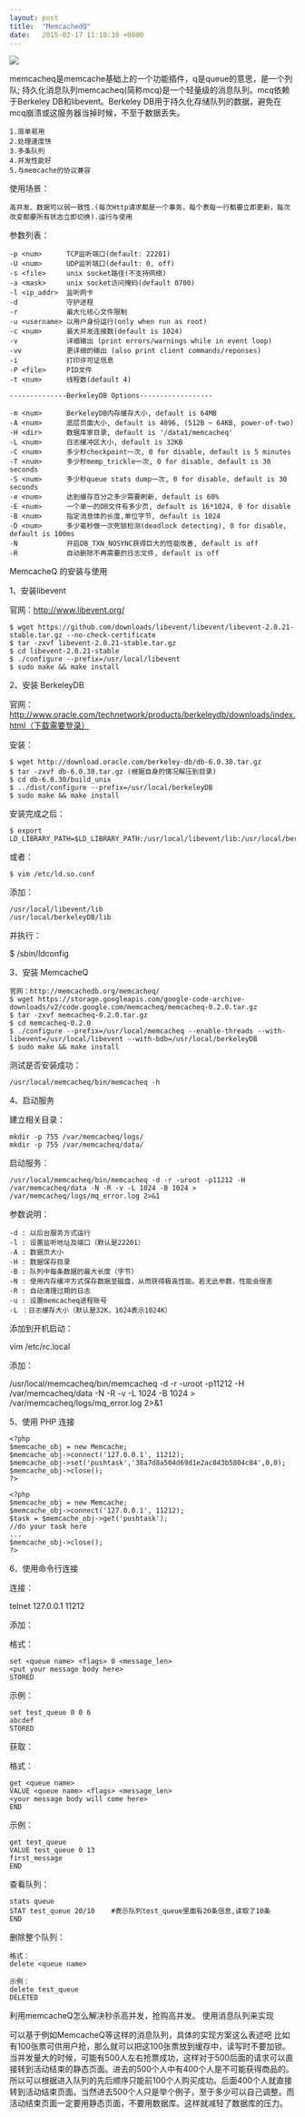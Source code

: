 ```yaml
---
layout: post
title:  "MemcachedQ"
date:   2015-02-17 11:10:38 +0800
---
```

<img src="/images/fulls/03.jpg" class="fit image"> 


memcacheq是memcache基础上的一个功能插件，q是queue的意思，是一个列队;
持久化消息队列memcacheq(简称mcq)是一个轻量级的消息队列。mcq依赖于Berkeley DB和libevent。Berkeley DB用于持久化存储队列的数据，避免在mcq崩溃或这服务器当掉时候，不至于数据丢失。

	1.简单易用
	2.处理速度快
	3.多条队列
	4.并发性能好
	5.与memcache的协议兼容

使用场景：

	高并发、数据可以弱一致性.(每次Http请求都是一个事务，每个表每一行都要立即更新，每次改变都要所有状态立即切换).运行与使用

参数列表：

    -p <num>      TCP监听端口(default: 22201)  
    -U <num>      UDP监听端口(default: 0, off)  
    -s <file>     unix socket路径(不支持网络)  
    -a <mask>     unix socket访问掩码(default 0700)  
    -l <ip_addr>  监听网卡  
    -d            守护进程  
    -r            最大化核心文件限制  
    -u <username> 以用户身份运行(only when run as root)  
    -c <num>      最大并发连接数(default is 1024)  
    -v            详细输出 (print errors/warnings while in event loop)  
    -vv           更详细的输出 (also print client commands/reponses)  
    -i            打印许可证信息  
    -P <file>     PID文件  
    -t <num>      线程数(default 4)

    --------------BerkeleyDB Options------------------

    -m <num>      BerkeleyDB内存缓存大小, default is 64MB  
    -A <num>      底层页面大小, default is 4096, (512B ~ 64KB, power-of-two)  
    -H <dir>      数据库家目录, default is '/data1/memcacheq'  
    -L <num>      日志缓冲区大小, default is 32KB  
    -C <num>      多少秒checkpoint一次, 0 for disable, default is 5 minutes  
    -T <num>      多少秒memp_trickle一次, 0 for disable, default is 30 seconds  
    -S <num>      多少秒queue stats dump一次, 0 for disable, default is 30 seconds  
    -e <num>      达到缓存百分之多少需要刷新, default is 60%  
    -E <num>      一个单一的DB文件有多少页, default is 16*1024, 0 for disable  
    -B <num>      指定消息体的长度,单位字节, default is 1024  
    -D <num>      多少毫秒做一次死锁检测(deadlock detecting), 0 for disable, default is 100ms  
    -N            开启DB_TXN_NOSYNC获得巨大的性能改善, default is off  
    -R            自动删除不再需要的日志文件, default is off  

MemcacheQ 的安装与使用

1、安装libevent

官网：http://www.libevent.org/

	$ wget https://github.com/downloads/libevent/libevent/libevent-2.0.21-stable.tar.gz --no-check-certificate
	$ tar -zxvf libevent-2.0.21-stable.tar.gz
	$ cd libevent-2.0.21-stable
	$ ./configure --prefix=/usr/local/libevent
	$ sudo make && make install

2、安装 BerkeleyDB

官网：http://www.oracle.com/technetwork/products/berkeleydb/downloads/index.html（下载需要登录）

安装：

	$ wget http://download.oracle.com/berkeley-db/db-6.0.30.tar.gz
	$ tar -zxvf db-6.0.30.tar.gz (根据自身的情况解压到目录)
	$ cd db-6.0.30/build_unix
	$ ../dist/configure --prefix=/usr/local/berkeleyDB
	$ sudo make && make install

安装完成之后：

	$ export LD_LIBRARY_PATH=$LD_LIBRARY_PATH:/usr/local/libevent/lib:/usr/local/berkeleyDB/lib

或者：

	$ vim /etc/ld.so.conf

添加：

	/usr/local/libevent/lib
	/usr/local/berkeleyDB/lib

并执行：

$ /sbin/ldconfig

3、安装 MemcacheQ

	官网：http://memcachedb.org/memcacheq/
	$ wget https://storage.googleapis.com/google-code-archive-downloads/v2/code.google.com/memcacheq/memcacheq-0.2.0.tar.gz
	$ tar -zxvf memcacheq-0.2.0.tar.gz
	$ cd memcacheq-0.2.0
	$ ./configure --prefix=/usr/local/memcacheq --enable-threads --with-libevent=/usr/local/libevent --with-bdb=/usr/local/berkeleyDB
	$ sudo make && make install

测试是否安装成功：

	/usr/local/memcacheq/bin/memcacheq -h

4、启动服务

建立相关目录：

	mkdir -p 755 /var/memcacheq/logs/
	mkdir -p 755 /var/memcacheq/data/

启动服务：

	/usr/local/memcacheq/bin/memcacheq -d -r -uroot -p11212 -H /var/memcacheq/data -N -R -v -L 1024 -B 1024 > /var/memcacheq/logs/mq_error.log 2>&1

参数说明：

    -d : 以后台服务方式运行
    -l : 设置监听地址及端口（默认是22201）
    -A : 数据页大小
    -H : 数据保存目录
    -B : 队列中每条数据的最大长度（字节）
    -N : 使用内存缓冲方式保存数据至磁盘，从而获得极高性能。若无此参数，性能会很差
    -R : 自动清理过期的日志
    -u : 设置memcacheq进程账号
    -L ：日志缓存大小（默认是32K，1024表示1024K）

添加到开机启动：

vim /etc/rc.local

添加：

/usr/local/memcacheq/bin/memcacheq -d -r -uroot -p11212 -H /var/memcacheq/data -N -R -v -L 1024 -B 1024 > /var/memcacheq/logs/mq_error.log 2>&1

5、使用 PHP 连接

	<?php
    $memcache_obj = new Memcache;
    $memcache_obj->connect('127.0.0.1', 11212);
    $memcache_obj->set('pushtask','38a7d8a504d69d1e2ac843b5804c04',0,0);
    $memcache_obj->close();
	?>

	<?php
    $memcache_obj = new Memcache;
    $memcache_obj->connect('127.0.0.1', 11212);
    $task = $memcache_obj->get('pushtask');
    //do your task here
    ...
    $memcache_obj->close();
	?>

6、使用命令行连接

连接：

telnet 127.0.0.1 11212

添加：

格式：

	set <queue name> <flags> 0 <message_len>
	<put your message body here>
	STORED

示例：

	set test_queue 0 0 6
	abcdef
	STORED

获取：

格式：

	get <queue name>
	VALUE <queue name> <flags> <message_len>
	<your message body will come here>
	END

示例：

	get test_queue
	VALUE test_queue 0 13
	first_message
	END

查看队列：

	stats queue
	STAT test_queue 20/10    #表示队列test_queue里面有20条信息,读取了10条
	END

删除整个队列：

	格式：
	delete <queue name>

	示例：
	delete test_queue
	DELETED

利用memcacheQ怎么解决秒杀高并发，抢购高并发。
使用消息队列来实现

可以基于例如MemcacheQ等这样的消息队列，具体的实现方案这么表述吧
比如有100张票可供用户抢，那么就可以把这100张票放到缓存中，读写时不要加锁。 当并发量大的时候，可能有500人左右抢票成功，这样对于500后面的请求可以直接转到活动结束的静态页面。进去的500个人中有400个人是不可能获得商品的。所以可以根据进入队列的先后顺序只能前100个人购买成功。后面400个人就直接转到活动结束页面。当然进去500个人只是举个例子，至于多少可以自己调整。而活动结束页面一定要用静态页面，不要用数据库。这样就减轻了数据库的压力。